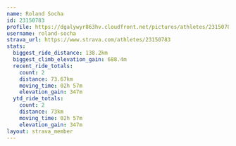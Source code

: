 ```yaml
---
name: Roland Socha
id: 23150783
profile: https://dgalywyr863hv.cloudfront.net/pictures/athletes/23150783/14745672/4/large.jpg
username: roland-socha
strava_url: https://www.strava.com/athletes/23150783
stats:
  biggest_ride_distance: 138.2km
  biggest_climb_elevation_gain: 688.4m
  recent_ride_totals:
    count: 2
    distance: 73.67km
    moving_time: 02h 57m
    elevation_gain: 347m
  ytd_ride_totals:
    count: 2
    distance: 73km
    moving_time: 02h 57m
    elevation_gain: 347m
layout: strava_member
--- 
```

